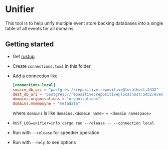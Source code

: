 # Unifier

This tool is to help unify multiple event store backing databases into a single table of all events for all domains.

## Getting started

* Get [rustup](https://rustup.rs)
* Create `connections.toml` in this folder
* Add a connection like
    ```toml
    [connections.local]
    source_db_uri = "postgres://repositive:repositive@localhost:5432"
    dest_db_uri = "postgres://repositive:repositive@localhost:5432/event-store"
    domains.organisations = "organisations"
    domains.mnemosyne = "metadata"
    ```

    where `domains` is like `domains.<domain name> = <domain namespace>`
* `RUST_LOG=unifier=info cargo run --release -- --connection local `
* Run with `--release` for speedier operation
* Run with `--help` to see options

